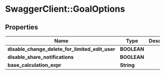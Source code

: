 # SwaggerClient::GoalOptions

## Properties
Name | Type | Description | Notes
------------ | ------------- | ------------- | -------------
**disable_change_delete_for_limited_edit_user** | **BOOLEAN** |  | 
**disable_share_notifications** | **BOOLEAN** |  | 
**base_calculation_expr** | **String** |  | 


